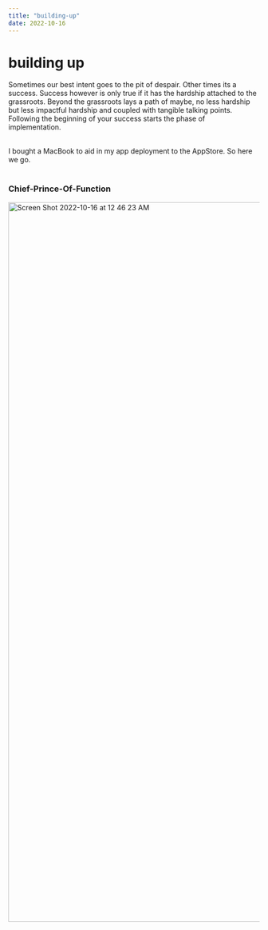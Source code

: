 ```yaml
---
title: "building-up"
date: 2022-10-16
---
```


# building up

Sometimes our best intent goes to the pit of despair. Other times its a success. Success however is only true if it has the hardship attached to the grassroots. Beyond the grassroots lays a path of maybe, no less hardship but less impactful hardship and coupled with tangible talking points. Following the beginning of your success starts the phase of implementation. </br></br>

I bought a MacBook to aid in my app deployment to the AppStore. So here we go. </br></br>

### Chief-Prince-Of-Function

<img width="1440" alt="Screen Shot 2022-10-16 at 12 46 23 AM" src="https://user-images.githubusercontent.com/79958366/196018815-4301ecc9-98a4-479c-8a33-91f83947e5cb.png">
